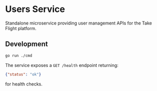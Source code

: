 # Users Service

Standalone microservice providing user management APIs for the Take Flight platform.

## Development

```bash
go run ./cmd
```

The service exposes a `GET /health` endpoint returning:

```json
{"status": "ok"}
```

for health checks.
